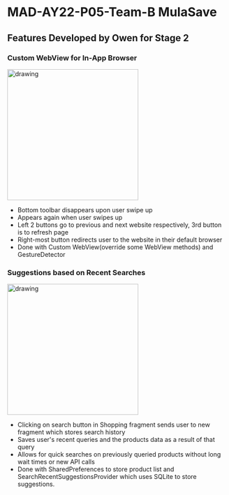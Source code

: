 # MAD-AY22-P05-Team-B MulaSave

## Features Developed by Owen for Stage 2

### Custom WebView for In-App Browser
<img src="https://user-images.githubusercontent.com/93632887/182045409-c498afe3-e9f6-430f-84e3-3c4f297bcc51.png" alt="drawing" width="300"/>

- Bottom toolbar disappears upon user swipe up
- Appears again when user swipes up
- Left 2 buttons go to previous and next website respectively, 3rd button is to refresh page
- Right-most button redirects user to the website in their default browser
- Done with Custom WebView(override some WebView methods) and GestureDetector

### Suggestions based on Recent Searches
<img src="https://user-images.githubusercontent.com/93632887/182045412-374c80cf-f75e-4815-83e8-1add98e593c3.png" alt="drawing" width="300"/>

- Clicking on search button in Shopping fragment sends user to new fragment which stores search history
- Saves user's recent queries and the products data as a result of that query
- Allows for quick searches on previously queried products without long wait times or new API calls
- Done with SharedPreferences to store product list and SearchRecentSuggestionsProvider which uses SQLite to store suggestions.

